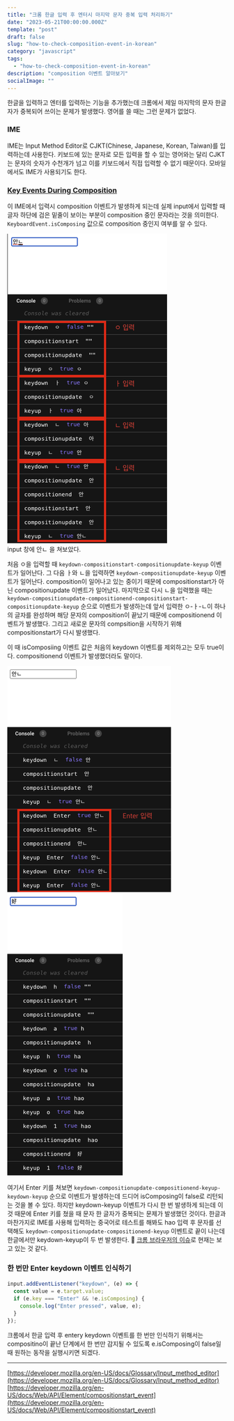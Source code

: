 ```yaml
---
title: "크롬 한글 입력 후 엔터시 마지막 문자 중복 입력 처리하기"
date: "2023-05-21T00:00:00.000Z"
template: "post"
draft: false
slug: "how-to-check-composition-event-in-korean"
category: "javascript"
tags:
  - "how-to-check-composition-event-in-korean"
description: "composition 이벤트 알아보기"
socialImage: ""
---
```


한글을 입력하고 엔터를 입력하는 기능을 추가했는데 크롬에서 제일 마지막의 문자 한글자가 중복되어 쓰이는 문제가 발생했다. 영어를 쓸 때는 그런 문제가 없었다.

### IME

IME는 Input Method Editor로 CJKT(Chinese, Japanese, Korean, Taiwan)를 입력하는데 사용한다. 키보드에 있는 문자로 모든 입력을 할 수 있는 영어와는 달리 CJKT는 문자의 숫자가 수천개가 넘고 이를 키보드에서 직접 입력할 수 없기 때문이다. 모바일에서도 IME가 사용되기도 한다.

### [Key Events During Composition](https://w3c.github.io/uievents/#events-composition-key-events)

이 IME에서 입력시 composition 이벤트가 발생하게 되는데 실제 input에서 입력할 때 글자 하단에 검은 밑줄이 보이는 부분이 composition 중인 문자라는 것을 의미한다. `KeyboardEvent.isComposing` 값으로 composition 중인지 여부를 알 수 있다.

![composition-event-1](./asset/composition-event-1.png)  
input 창에 안ㄴ 을 쳐보았다.

처음 ㅇ을 입력할 때 `keydown-compositionstart-compositionupdate-keyup` 이벤트가 일어난다. 그 다음 ㅏ와 ㄴ을 입력하면 `keydown-compositionupdate-keyup` 이벤트가 일어난다. composition이 일어나고 있는 중이기 때문에 compositionstart가 아닌 compositionupdate 이벤트가 일어났다. 마지막으로 다시 ㄴ을 입력했을 때는 `keydown-compositionupdate-compositionend-compositionstart-compositionupdate-keyup` 순으로 이벤트가 발생하는데 앞서 입력한 ㅇ-ㅏ-ㄴ이 하나의 글자를 완성하며 해당 문자의 composition이 끝났기 때문에 compositionend 이벤트가 발생했다. 그리고 새로운 문자의 compsition을 시작하기 위해 compositionstart가 다시 발생했다.

이 때 isComposiing 이벤트 값은 처음의 keydown 이벤트를 제외하고는 모두 true이다. compositionend 이벤트가 발생했더라도 말이다.

![composition-event-2](./asset/composition-event-2.png)
![composition-event-3](./asset/composition-event-3.png)

여기서 Enter 키를 쳐보면 `keydown-compositionupdate-compositionend-keyup-keydown-keyup` 순으로 이벤트가 발생하는데 드디어 isComposing이 false로 리턴되는 것을 볼 수 있다. 하지만 keydown-keyup 이벤트가 다시 한 번 발생하게 되는데 이 것 때문에 Enter 키를 쳤을 때 문자 한 글자가 중복되는 문제가 발생했던 것이다. 한글과 마찬가지로 IME를 사용해 입력하는 중국어로 테스트를 해봐도 hao 입력 후 문자를 선택해도 `keydown-compositionupdate-compositionend-keyup` 이벤트로 끝이 나는데 한글에서만 keydown-keyup이 두 번 발생한다. 🤔 [크롬 브라우저의 이슈](https://github.com/vuejs/vue/issues/10277#issuecomment-731768059)로 현재는 보고 있는 것 같다.

### 한 번만 Enter keydown 이벤트 인식하기

```jsx
input.addEventListener("keydown", (e) => {
  const value = e.target.value;
  if (e.key === "Enter" && !e.isComposing) {
    console.log("Enter pressed", value, e);
  }
});
```

크롬에서 한글 입력 후 entery keydown 이벤트를 한 번만 인식하기 위해서는 compositino이 끝난 단계에서 한 번만 감지될 수 있도록 e.isComposing이 false일 때 원하는 동작을 실행시키면 되겠다.

---

[https://developer.mozilla.org/en-US/docs/Glossary/Input_method_editor](https://developer.mozilla.org/en-US/docs/Glossary/Input_method_editor)
[https://developer.mozilla.org/en-US/docs/Web/API/Element/compositionstart_event](https://developer.mozilla.org/en-US/docs/Web/API/Element/compositionstart_event)
